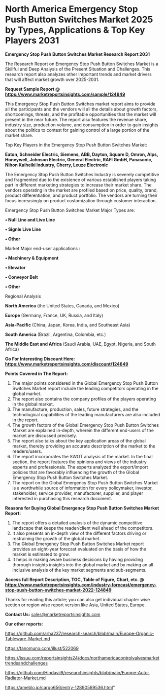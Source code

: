 # North America Emergency Stop Push Button Switches Market 2025 by Types, Applications & Top Key Players 2031

<strong>Emergency Stop Push Button Switches Market Research Report 2031</strong>

The Research Report on Emergency Stop Push Button Switches Market is a Skillful and Deep Analysis of the Present Situation and Challenges. This research report also analyzes other important trends and market drivers that will affect market growth over 2025-2031.

<strong>Request Sample Report @ <a href=https://www.marketreportsinsights.com/sample/124849>https://www.marketreportsinsights.com/sample/124849</a></strong>

This Emergency Stop Push Button Switches market report aims to provide all the participants and the vendors will all the details about growth factors, shortcomings, threats, and the profitable opportunities that the market will present in the near future. The report also features the revenue share, industry size, production volume, and consumption in order to gain insights about the politics to contest for gaining control of a large portion of the market share.

Top Key Players in the Emergency Stop Push Button Switches Market:

<strong>Eaton, Schneider Electric, Siemens, ABB, Dayton, Square D, Omron, Alps, Honeywell, Johnson Electric, General Electric, RAFI GmbH, Panasonic, Nihon Kaiheiki Industry, Cherry, Leuze Electronic</strong>

The Emergency Stop Push Button Switches Industry is severely competitive and fragmented due to the existence of various established players taking part in different marketing strategies to increase their market share. The vendors operating in the market are profiled based on price, quality, brand, product differentiation, and product portfolio. The vendors are turning their focus increasingly on product customization through customer interaction.

Emergency Stop Push Button Switches Market Major Types are:

<strong>• Null Line and Live Line

• Signle Live Line

• Other</strong>

Market Major end-user applications :

<strong>• Machinery & Equipment

• Elevator

• Conveyor Belt

• Other</strong>

Regional Analysis

</u><strong><b>North America</b></strong> (the United States, Canada, and Mexico)

<strong><b>Europe </b></strong>(Germany, France, UK, Russia, and Italy)

<strong><b>Asia-Pacific</b></strong> (China, Japan, Korea, India, and Southeast Asia)

<strong><b>South America</b></strong> (Brazil, Argentina, Colombia, etc.)

<strong><b>The Middle East and Africa</b></strong> (Saudi Arabia, UAE, Egypt, Nigeria, and South Africa)

<strong>Go For Interesting Discount Here: <a href=https://www.marketreportsinsights.com/discount/124849>https://www.marketreportsinsights.com/discount/124849</a></strong>

<strong>Points Covered in The Report:</strong>
<ol>
  <li>The major points considered in the Global Emergency Stop Push Button Switches Market report include the leading competitors operating in the global market.</li>
  <li>The report also contains the company profiles of the players operating in the global market.</li>
  <li>The manufacture, production, sales, future strategies, and the technological capabilities of the leading manufacturers are also included in the report.</li>
  <li>The growth factors of the Global Emergency Stop Push Button Switches Market are explained in-depth, wherein the different end-users of the market are discussed precisely.</li>
  <li>The report also talks about the key application areas of the global market, thereby providing an accurate description of the market to the readers/users.</li>
  <li>The report incorporates the SWOT analysis of the market. In the final section, the report features the opinions and views of the industry experts and professionals. The experts analyzed the export/import policies that are favorably influencing the growth of the Global Emergency Stop Push Button Switches Market.</li>
  <li>The report on the Global Emergency Stop Push Button Switches Market is a worthwhile source of information for every policymaker, investor, stakeholder, service provider, manufacturer, supplier, and player interested in purchasing this research document.</li>
</ol>
<strong>Reasons for Buying Global Emergency Stop Push Button Switches Market Report:</strong>

<ol>
  <li>The report offers a detailed analysis of the dynamic competitive landscape that keeps the reader/client well ahead of the competitors.</li>
  <li>It also presents an in-depth view of the different factors driving or restraining the growth of the global market.</li>
  <li>The Global Emergency Stop Push Button Switches Market report provides an eight-year forecast evaluated on the basis of how the market is estimated to grow.</li>
  <li>It helps in making aware business decisions by having providing thorough insights insights into the global market and by making an all-inclusive analysis of the key market segments and sub-segments.</li>
</ol>
<strong>Access full Report Description, TOC, Table of Figure, Chart, etc. @ <a href=https://www.marketreportsinsights.com/industry-forecast/emergency-stop-push-button-switches-market-2022-124849>https://www.marketreportsinsights.com/industry-forecast/emergency-stop-push-button-switches-market-2022-124849</a></strong>


Thanks for reading this article; you can also get individual chapter wise section or region wise report version like Asia, United States, Europe.

<strong>Contact Us:</strong>
sales@marketreportsinsights.com

<strong>Our other reports:</strong>

<a href=https://github.com/arha237/research-search/blob/main/Europe-Organic-Tableware-Market.md>https://github.com/arha237/research-search/blob/main/Europe-Organic-Tableware-Market.md</a>

<a href=https://tanomuno.com/illust/522069>https://tanomuno.com/illust/522069</a>

<a href=https://issuu.com/reportsinsights24/docs/northamericacontrolvalvesmarkettrendsandchallenges>https://issuu.com/reportsinsights24/docs/northamericacontrolvalvesmarkettrendsandchallenges</a>

<a href=https://github.com/Hindavii9/researchinsights/blob/main/Europe-Auto-Radiator-Market.md>https://github.com/Hindavii9/researchinsights/blob/main/Europe-Auto-Radiator-Market.md</a>

<a href=https://ameblo.jp/cargo656/entry-12890589536.html>https://ameblo.jp/cargo656/entry-12890589536.html</a>"
